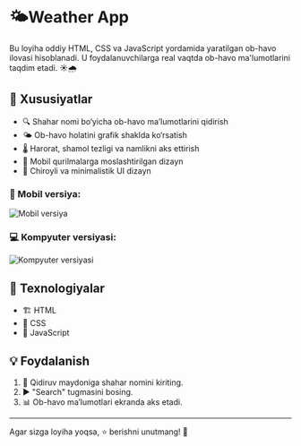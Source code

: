 # 🌤️Weather App

Bu loyiha oddiy HTML, CSS va JavaScript yordamida yaratilgan ob-havo ilovasi hisoblanadi. U foydalanuvchilarga real vaqtda ob-havo ma'lumotlarini taqdim etadi. ☀️🌧️

## 📌 Xususiyatlar
- 🔍 Shahar nomi bo‘yicha ob-havo ma’lumotlarini qidirish
- 🌤 Ob-havo holatini grafik shaklda ko‘rsatish
- 🌡 Harorat, shamol tezligi va namlikni aks ettirish
- 📱 Mobil qurilmalarga moslashtirilgan dizayn
- 🎨 Chiroyli va minimalistik UI dizayn

### 📱 Mobil versiya:
![Mobil versiya](https://your-image-link.com/mobile.png)

### 💻 Kompyuter versiyasi:
![Kompyuter versiyasi](https://your-image-link.com/desktop.png)

## 🚀 Texnologiyalar
- 🏗 HTML
- 🎨 CSS
- 🚀 JavaScript

## 💡 Foydalanish
1. 🔎 Qidiruv maydoniga shahar nomini kiriting.
2. ▶️ "Search" tugmasini bosing.
3. 📊 Ob-havo ma’lumotlari ekranda aks etadi.
---
Agar sizga loyiha yoqsa, ⭐ berishni unutmang! 🚀


